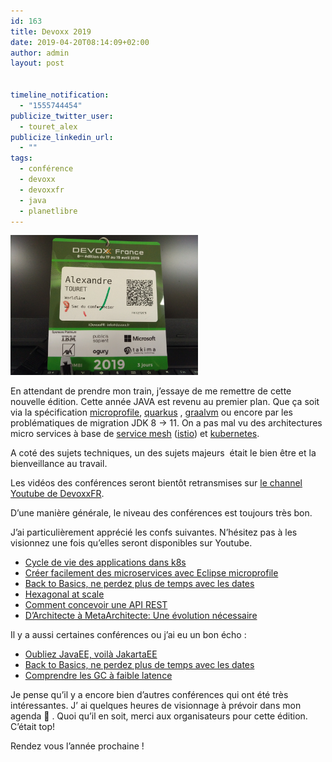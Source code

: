 ```yaml
---
id: 163
title: Devoxx 2019
date: 2019-04-20T08:14:09+02:00
author: admin
layout: post


timeline_notification:
  - "1555744454"
publicize_twitter_user:
  - touret_alex
publicize_linkedin_url:
  - ""
tags:
  - conférence
  - devoxx
  - devoxxfr
  - java
  - planetlibre
---
```

<img loading="lazy" class="size-medium wp-image-169 aligncenter" src="/assets/img/posts/2019/04/img_20190419_161746.jpg?w=300" alt="" width="300" height="224" />

En attendant de prendre mon train, j&rsquo;essaye de me remettre de cette nouvelle édition. Cette année JAVA est revenu au premier plan. Que ça soit via la spécification [microprofile](http://microprofile.io/), [quarkus](https://quarkus.io/) , [graalvm](https://www.graalvm.org/) ou encore par les problématiques de migration JDK 8 -> 11. On a pas mal vu des architectures micro services à base de [service mesh](https://www.redhat.com/fr/topics/microservices/what-is-a-service-mesh) ([istio](https://istio.io/)) et [kubernetes](https://kubernetes.io/fr/).

A coté des sujets techniques, un des sujets majeurs  était le bien être et la bienveillance au travail.

Les vidéos des conférences seront bientôt retransmises sur [le channel Youtube de DevoxxFR](https://www.youtube.com/channel/UCsVPQfo5RZErDL41LoWvk0A).

D&rsquo;une manière générale, le niveau des conférences est toujours très bon.

J&rsquo;ai particulièrement apprécié les confs suivantes. N&rsquo;hésitez pas à les visionnez une fois qu&rsquo;elles seront disponibles sur Youtube.

  * [Cycle de vie des applications dans k8s](https://cfp.devoxx.fr/2019/talk/HAT-9594/Cycle_de_vie_des_applications_dans_Kubernetes)
  * [Créer facilement des microservices avec Eclipse microprofile](https://cfp.devoxx.fr/2019/talk/LGU-0798/Creer_facilement_des_microservices__(ou_cloud_native_java)_avec_Eclipse_MicroProfile)
  * [Back to Basics, ne perdez plus de temps avec les dates](https://cfp.devoxx.fr/2019/talk/LVJ-5031/Back_to_Basics_:_Ne_perdez_plus_votre_Temps_avec_les_Dates)
  * [Hexagonal at scale](https://cfp.devoxx.fr/2019/talk/GDA-0693/Hexagonal_at_Scale,_ou_l'art_de_decouper_et_organiser_ses_services)
  * [Comment concevoir une API REST](https://cfp.devoxx.fr/2019/talk/PQL-0969/Comment_concevoir_une_API_RESTful_%3F)
  * [D&rsquo;Architecte à MetaArchitecte: Une évolution nécessaire](https://cfp.devoxx.fr/2019/talk/SQO-0767/D%E2%80%99architecte_a_Metarchitecte_:_une_evolution_necessaire)

Il y a aussi certaines conférences ou j&rsquo;ai eu un bon écho :

  * [Oubliez JavaEE, voilà JakartaEE](https://cfp.devoxx.fr/2019/talk/YPH-1256/Oubliez_Java_EE,_voila_Jakarta_EE_!)
  * [Back to Basics, ne perdez plus de temps avec les dates](https://cfp.devoxx.fr/2019/talk/LVJ-5031/Back_to_Basics_:_Ne_perdez_plus_votre_Temps_avec_les_Dates)
  * [Comprendre les GC à faible latence](https://cfp.devoxx.fr/2019/talk/HGT-7027/Comprendre_les_GC_a_faible_latence)

Je pense qu&rsquo;il y a encore bien d&rsquo;autres conférences qui ont été très intéressantes. J&rsquo; ai quelques heures de visionnage à prévoir dans mon agenda 🙂 . Quoi qu&rsquo;il en soit, merci aux organisateurs pour cette édition. C&rsquo;était top!

Rendez vous l&rsquo;année prochaine !

 
